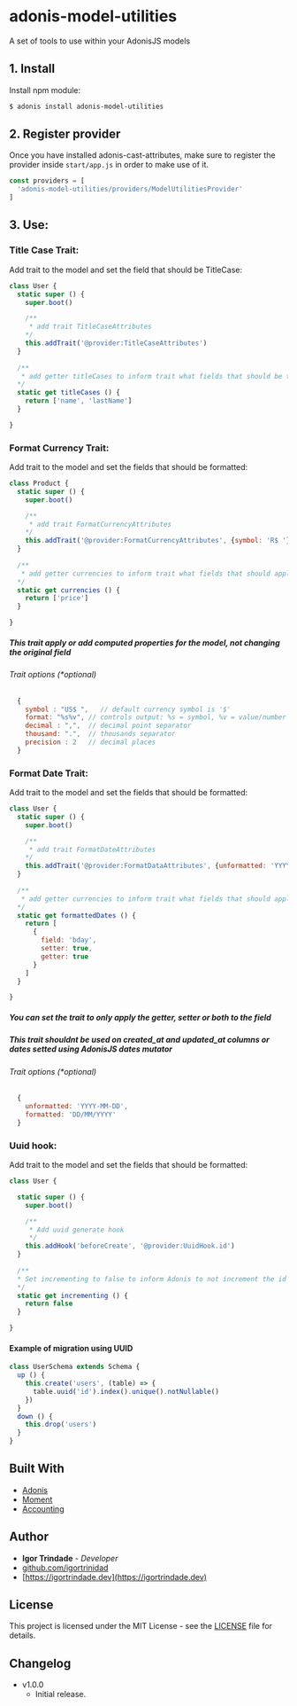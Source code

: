 # adonis-model-utilities
A set of tools to use within your AdonisJS models

## 1. Install

Install npm module:

```bash
$ adonis install adonis-model-utilities
```

## 2. Register provider

Once you have installed adonis-cast-attributes, make sure to register the provider inside `start/app.js` in order to make use of it.

```js
const providers = [
  'adonis-model-utilities/providers/ModelUtilitiesProvider'
]
```

## 3. Use:

### Title Case Trait:

Add trait to the model and set the field that should be TitleCase:
```js
class User {
  static super () {
    super.boot()

    /**
     * add trait TitleCaseAttributes
    */
    this.addTrait('@provider:TitleCaseAttributes')
  }
  
  /**
   * add getter titleCases to inform trait what fields that should be treated
  */
  static get titleCases () {
    return ['name', 'lastName']
  }

}
```

### Format Currency Trait:

Add trait to the model and set the fields that should be formatted:
```js
class Product {
  static super () {
    super.boot()

    /**
     * add trait FormatCurrencyAttributes
    */
    this.addTrait('@provider:FormatCurrencyAttributes', {symbol: 'R$ '})
  }
  
  /**
   * add getter currencies to inform trait what fields that should apply the trait
  */
  static get currencies () {
    return ['price']
  }

}
```
##### This trait apply or add computed properties for the model, not changing the original field
###### Trait options (*optional)

```js
  {
    symbol : "US$ ",   // default currency symbol is '$'
    format: "%s%v", // controls output: %s = symbol, %v = value/number (can be object: see below)
    decimal : ",",  // decimal point separator
    thousand: ".",  // thousands separator
    precision : 2   // decimal places
  }

```



### Format Date Trait:

Add trait to the model and set the fields that should be formatted:
```js
class User {
  static super () {
    super.boot()

    /**
     * add trait FormatDateAttributes
    */
    this.addTrait('@provider:FormatDataAttributes', {unformatted: 'YYYY-MM-DD', formatted: 'DD/MM/YY'})
  }
  
  /**
   * add getter currencies to inform trait what fields that should apply the trait
  */
  static get formattedDates () {
    return [
      {
        field: 'bday',
        setter: true,
        getter: true 
      }
    ]
  }

}
```

##### You can set the trait to only apply the getter, setter or both to the field
##### This trait shouldnt be used on created_at and updated_at columns or dates setted using AdonisJS dates mutator

###### Trait options (*optional)

```js
  {
    unformatted: 'YYYY-MM-DD',
    formatted: 'DD/MM/YYYY'
  }

```

### Uuid hook:

Add trait to the model and set the fields that should be formatted:
```js
class User {

  static super () {
    super.boot()

    /**
     * Add uuid generate hook
     */
    this.addHook('beforeCreate', '@provider:UuidHook.id')
  }
  
  /**
  * Set incrementing to false to inform Adonis to not increment the id field
  */
  static get incrementing () {
    return false
  }

}
```

#### Example of migration using UUID
```js
class UserSchema extends Schema {
  up () {
    this.create('users', (table) => {
      table.uuid('id').index().unique().notNullable()
    })
  }
  down () {
    this.drop('users')
  }
}

```

## Built With

* [Adonis](http://adonisjs.com)
* [Moment](http://momentjs.com)
* [Accounting](http://openexchangerates.github.io/accounting.js/)


## Author


* **Igor Trindade** - *Developer*
* [github.com/igortrinidad](https://github.com/igortrinidad)
* [https://igortrindade.dev](https://igortrindade.dev)


## License

This project is licensed under the MIT License - see the [LICENSE](LICENSE) file for details.


## Changelog

- v1.0.0
  - Initial release.
  